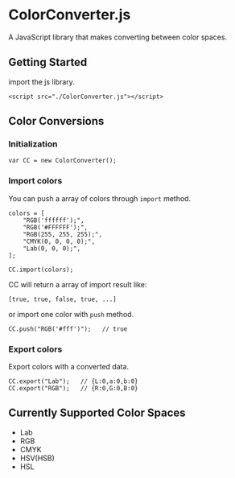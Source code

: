 # ColorConverter.js

A JavaScript library that makes converting between color spaces.

## Getting Started

import the js library.

`<script src="./ColorConverter.js"></script>`

## Color Conversions

### Initialization

`var CC = new ColorConverter();`

### Import colors

You can push a array of colors through `import` method.

```
colors = [
    "RGB('ffffff');",
    "RGB('#FFFFFF');",
    "RGB(255, 255, 255);",
    "CMYK(0, 0, 0, 0);",
    "Lab(0, 0, 0);",
];

CC.import(colors);
```

CC will return a array of import result like:

`[true, true, false, true, ...]`

or import one color with `push` method.

```
CC.push("RGB('#fff')");   // true
```

### Export colors

Export colors with a converted data.

```
CC.export("Lab");   // {L:0,a:0,b:0}
CC.export("RGB");   // {R:0,G:0,B:0}
```

## Currently Supported Color Spaces

* Lab
* RGB
* CMYK
* HSV(HSB)
* HSL